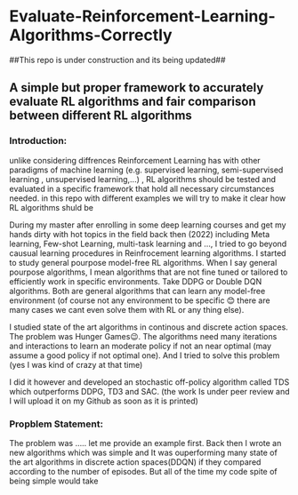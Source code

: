 # Evaluate-Reinforcement-Learning-Algorithms-Correctly
##This repo is under construction and its being updated##  

## A simple but proper framework to accurately evaluate RL algorithms and fair comparison between different RL algorithms
### Introduction:
unlike considering diffrences Reinforcement Learning has with other paradigms of machine learning (e.g. supervised learning, semi-supervised learning , unsupervised learning,...) , RL algorithms should be tested and evaluated in a specific framework that hold all necessary circumstances needed. in this repo with different examples we will try to make it clear how RL algorithms shuld be  

  During my master after enrolling in some deep learning courses and get my hands dirty with hot topics in the field back then (2022) including Meta learning, Few-shot Learning, multi-task  learning and …, I tried to go beyond causual learning procedures in Reinfrocement learning algorithms. I started to study general pourpose model-free RL algorithms. When I say general pourpose algorithms, I mean algorithms that are not fine tuned or tailored to efficiently work in specific environments. Take DDPG or Double DQN algorithms. Both are general algorithms that can learn any model-free environment (of course not any environment to be specific 😊 there are many cases we cant even solve them with RL or any thing else).   

  I studied state of the art algorithms in continous and discrete action spaces. The problem was Hunger Games😉. The  algorithms need many iterations and interactions to learn an moderate policy if not an near optimal (may assume a good policy if not optimal one). And I tried to solve this problem (yes I was kind of crazy at that time)     
  
  I did it however and developed an stochastic off-policy algorithm called TDS which outperforms DDPG, TD3 and SAC. (the work Is under peer review and I will upload it on my Github as soon as it is printed)   
### Propblem Statement:   
The problem was ….. let me provide an example first. Back then I wrote an new algorithms which was simple and It was ouperforming many state of the art algorithms in discrete action spaces(DDQN)  if they compared according to the number of episodes.
But all of the time my code spite of being simple would take 
